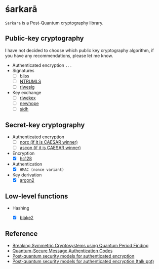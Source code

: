 śarkarā
=======

`Sarkara` is a Post-Quantum cryptography library.


Public-key cryptography
-----------------------

I have not decided to choose which public key cryptography algorithm,
if you have any recommendations, please let me know.

* Authenticated encryption
	`...`
* Signatures
	+ [ ] [bliss](http://bliss.di.ens.fr/)
	+ [ ] [NTRUMLS](https://github.com/NTRUOpenSourceProject/NTRUMLS)
	+ [ ] [rlwesig](https://en.wikipedia.org/wiki/Ring_learning_with_errors_signature)
* Key exchange
	+ [ ] [rlwekex](https://en.wikipedia.org/wiki/Ring_learning_with_errors_key_exchange)
	+ [ ] [newhope](https://github.com/tpoeppelmann/newhope)
	+ [ ] [sidh](https://en.wikipedia.org/wiki/Supersingular_isogeny_key_exchange)

Secret-key cryptography
-----------------------

* Authenticated encryption
	+ [ ] [norx (if it is CAESAR winner)](https://norx.io/)
	+ [ ] [ascon (if it is CAESAR winner)](http://ascon.iaik.tugraz.at/)
* Encryption
	+ [x] [hc128](http://www.ecrypt.eu.org/stream/hcpf.html)
* Authentication
	+ [x] `HMAC (nonce variant)`
* Key derivation
	+ [x] [argon2](https://en.wikipedia.org/wiki/Argon2)

Low-level functions
-------------------

* Hashing
	+ [x] [blake2](https://en.wikipedia.org/wiki/BLAKE\_(hash\_function))


Reference
---------

* [Breaking Symmetric Cryptosystems using Quantum Period Finding](https://arxiv.org/pdf/1602.05973)
* [Quantum-Secure Message Authentication Codes](http://eprint.iacr.org/2012/606.pdf)
* [Post-quantum security models for authenticated encryption](http://cacr.uwaterloo.ca/techreports/2016/cacr2016-04.pdf)
* [Post-quantum security models for authenticated encryption (talk ppt)](https://pqcrypto2016.jp/data/Soukharev-talk3.pdf)
